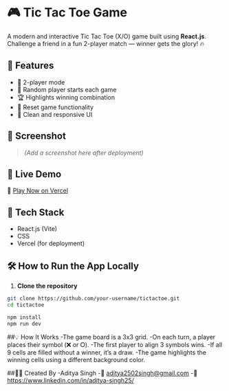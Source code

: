 
# 🎮 Tic Tac Toe Game

A modern and interactive Tic Tac Toe (X/O) game built using **React.js**. Challenge a friend in a fun 2-player match — winner gets the glory! 🔥

## 🌟 Features

- 🎯 2-player mode
- 🔀 Random player starts each game
- 🏆 Highlights winning combination
- 🔁 Reset game functionality
- 🎨 Clean and responsive UI

## 📸 Screenshot

> *(Add a screenshot here after deployment)*

## 🚀 Live Demo

🔗 [Play Now on Vercel](https://your-vercel-app-link.vercel.app)

## 🧰 Tech Stack

- React.js (Vite)
- CSS
- Vercel (for deployment)


## 🛠️ How to Run the App Locally

1. **Clone the repository**

```bash
git clone https://github.com/your-username/tictactoe.git
cd tictactoe

npm install
npm run dev
```


##💡 How It Works
-The game board is a 3x3 grid.
-On each turn, a player places their symbol (❌ or ⭘).
-The first player to align 3 symbols wins.
-If all 9 cells are filled without a winner, it’s a draw.
-The game highlights the winning cells using a different background color.

##👨‍💻 Created By
-Aditya Singh
-📧 aditya2502singh@gmail.com
-🔗 https://www.linkedin.com/in/aditya-singh25/
